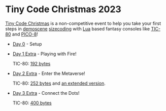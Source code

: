 # Tiny Code Christmas 2023

[Tiny Code Christmas](https://tcc.lovebyte.party/) is a non-competitive event to help you take your first steps in [demoscene](https://en.wikipedia.org/wiki/Demoscene) [sizecoding](http://www.sizecoding.org/) with [Lua](https://www.lua.org/) based fantasy consoles like [TIC-80](https://tic80.com/) and [PICO-8](https://www.lexaloffle.com/pico-8.php)! 

- [Day 0](https://tcc.lovebyte.party/day0/) - Setup
- [Day 1 Extra](https://tcc.lovebyte.party/day1extra/) - Playing with Fire!

    TIC-80: [192 bytes](./day01/tic-80-extra.md)
- [Day 2 Extra](https://tcc.lovebyte.party/day2extra/) - Enter the Metaverse!

    TIC-80: [252 bytes](./day02/tic-80-extra.md) and [an extended version](./day02/tic-80-extended.md).
- [Day 3 Extra](https://tcc.lovebyte.party/day3extra/) - Connect the Dots!

    TIC-80: [400 bytes](./day03/tic-80-extra.md)